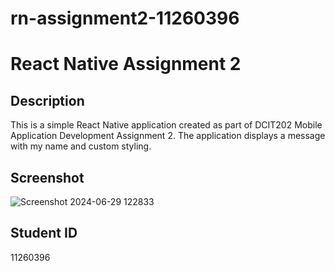 # rn-assignment2-11260396
# React Native Assignment 2

## Description
This is a simple React Native application created as part of DCIT202 Mobile Application Development Assignment 2. The application displays a message with my name and custom styling.

## Screenshot
![Screenshot 2024-06-29 122833](https://github.com/padofo/rn-assignment2-11260396/assets/171739830/d7355008-9230-4438-b037-889229ecba52)


## Student ID
11260396
